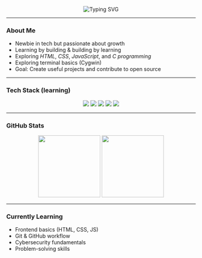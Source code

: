 <!-- Banner atau header animasi -->
<p align="center">
  <img src="https://readme-typing-svg.herokuapp.com?size=24&color=A020F0&center=true&vCenter=true&width=500&lines=Hello,+it's+onePC;Web+Dev+and+CyberSec+Enthusiast" alt="Typing SVG">

---

### About Me
-  Newbie in tech but passionate about growth  
-  Learning by building & building by learning  
-  Exploring *HTML*, *CSS*, *JavaScript*, and *C programming*  
-  Exploring terminal basics (Cygwin)  
-  Goal: Create useful projects and contribute to open source  

---

### Tech Stack (learning)
<p align="center">
  <img src="https://img.shields.io/badge/HTML5-E34F26?logo=html5&logoColor=white">
  <img src="https://img.shields.io/badge/CSS3-1572B6?logo=css3&logoColor=white">
  <img src="https://img.shields.io/badge/JavaScript-F7DF1E?logo=javascript&logoColor=black">
  <img src="https://img.shields.io/badge/C-A8B9CC?logo=c&logoColor=black">
  <img src="https://img.shields.io/badge/Cygwin-000000?logo=gnu-bash&logoColor=white">
</p>

---

###  GitHub Stats
<p align="center">
  <img src="https://github-readme-stats.vercel.app/api?username=onePCode&show_icons=true&theme=radical" height="165">
  <img src="https://github-readme-streak-stats.herokuapp.com/?user=onePCode&theme=radical" height="165">
</p>

---

### Currently Learning
- Frontend basics (HTML, CSS, JS)
- Git & GitHub workflow
- Cybersecurity fundamentals
- Problem-solving skills

